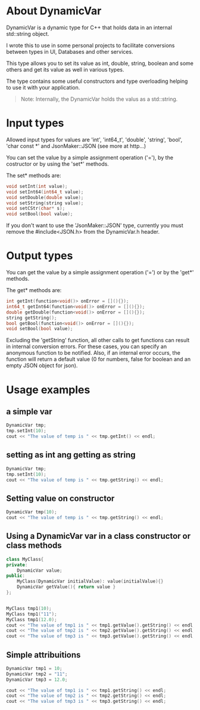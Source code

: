 # About DynamicVar
DynamicVar is a dynamic type for C++ that holds data in an internal std::string object.

I wrote this to use in some personal projects to facilitate conversions between types in UI, Databases and other services.

This type allows you to set its value as int, double, string, boolean and some others and get its value as well in various types.

The type contains some useful constructors and type overloading helping to use it with your application.

> Note: Internally, the DynamicVar holds the valus as a std::string.

# Input types

Allowed input types for values are 'int', 'int64_t', 'double', 'string', 'bool', 'char const *' and JsonMaker::JSON (see more at http...)

You can set the value by a simple assignment operation ('='), by the costructor or by using the 'set*' methods.

The set* methods are:

```c++
void setInt(int value);
void setInt64(int64_t value);
void setDouble(double value);
void setString(string value);
void setCStr(char* s);
void setBool(bool value);
```

If you don't want to use the 'JsonMaker::JSON' type, currently you must remove the #include<JSON.h> from the DynamicVar.h header.

# Output types

You can get the value by a simple assignment operation ('=') or by the 'get*' methods.

The get* methods are:

```c++
int getInt(function<void()> onError = [](){});
int64_t getInt64(function<void()> onError = [](){});
double getDouble(function<void()> onError = [](){});
string getString();
bool getBool(function<void()> onError = [](){});
void setBool(bool value);
```

Excluding the 'getString' function, all other calls to get functions can result in internal conversion errors. For these cases, you can specify an anonymous function to be notified. Also, if an internal error occurs, the function will return a default value (0 for numbers, false for boolean and an empty JSON object for json).

# Usage examples 

## a simple var

```c++
DynamicVar tmp;
tmp.setInt(10);
cout << "The value of temp is " << tmp.getInt() << endl;
```

## setting as int ang getting as string

```c++
DynamicVar tmp;
tmp.setInt(10);
cout << "The value of temp is " << tmp.getString() << endl;
```

## Setting value on constructor
```c++
DynamicVar tmp(10);
cout << "The value of temp is " << tmp.getString() << endl;
```

## Using a DynamicVar var in a class constructor or class methods
```c++
class MyClass{
private:
    DynamicVar value;
public:
    MyClass(DynamicVar initialValue): value(initialValue){}
    DynamicVar getValue(){ return value }
};


MyClass tmp1(10);
MyClass tmp1("11");
MyClass tmp1(12.0);
cout << "The value of tmp1 is " << tmp1.getValue().getString() << endl;
cout << "The value of tmp2 is " << tmp2.getValue().getString() << endl;
cout << "The value of tmp3 is " << tmp3.getValue().getString() << endl;
```

## Simple attribuitions

```c++
DynamicVar tmp1 = 10;
DynamicVar tmp2 = "11";
DynamicVar tmp3 = 12.0;

cout << "The value of tmp1 is " << tmp1.getString() << endl;
cout << "The value of tmp2 is " << tmp2.getString() << endl;
cout << "The value of tmp3 is " << tmp3.getString() << endl;
```
